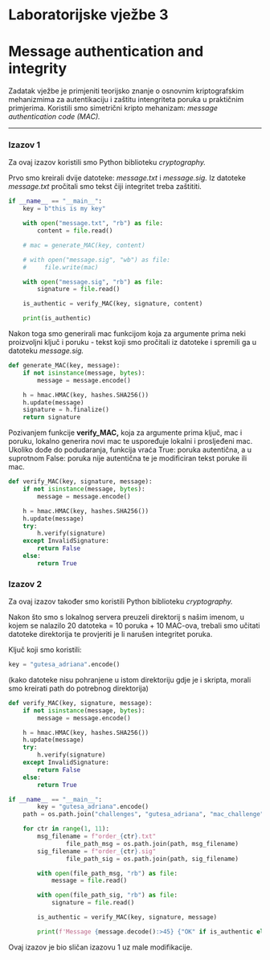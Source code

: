 # Laboratorijske vježbe 3

# Message authentication and integrity

Zadatak vježbe je primjeniti teorijsko znanje o osnovnim kriptografskim mehanizmima za autentikaciju i zaštitu intengriteta poruka u praktičnim primjerima. Koristili smo simetrični kripto mehanizam: *message authentication code (MAC).*

---

### Izazov 1

Za ovaj izazov koristili smo Python biblioteku *cryptography.*

Prvo smo kreirali dvije datoteke: *message.txt* i *message.sig.* Iz datoteke *message.txt* pročitali smo tekst čiji integritet treba zaštititi. 

```python
if __name__ == "__main__":
    key = b"this is my key"

    with open("message.txt", "rb") as file:
        content = file.read()

    # mac = generate_MAC(key, content)

    # with open("message.sig", "wb") as file:
    #     file.write(mac)

    with open("message.sig", "rb") as file:
        signature = file.read()

    is_authentic = verify_MAC(key, signature, content)

    print(is_authentic)
```

Nakon toga smo generirali mac funkcijom koja za argumente prima neki proizvoljni ključ i poruku - tekst koji smo pročitali iz datoteke i spremili ga u datoteku *message.sig.* 

```python
def generate_MAC(key, message):
    if not isinstance(message, bytes):
        message = message.encode()

    h = hmac.HMAC(key, hashes.SHA256())
    h.update(message)
    signature = h.finalize()
    return signature
```

Pozivanjem funkcije **verify_MAC,** koja za argumente prima ključ, mac i poruku, lokalno generira novi mac te uspoređuje lokalni i prosljeđeni mac. Ukoliko dođe do podudaranja, funkcija vraća True: poruka autentična, a u suprotnom False: poruka nije autentična te je modificiran tekst poruke ili mac.

```python
def verify_MAC(key, signature, message):
    if not isinstance(message, bytes):
        message = message.encode()

    h = hmac.HMAC(key, hashes.SHA256())
    h.update(message)
    try:
        h.verify(signature)
    except InvalidSignature:
        return False
    else:
        return True
```

### Izazov 2

Za ovaj izazov također smo koristili Python biblioteku *cryptography.*

Nakon što smo s lokalnog servera preuzeli direktorij s našim imenom, u kojem se nalazilo 20 datoteka = 10 poruka + 10 MAC-ova, trebali smo učitati datoteke direktorija te provjeriti je li narušen integritet poruka. 

Ključ koji smo koristili:

```python
key = "gutesa_adriana".encode()
```

(kako datoteke nisu pohranjene u istom direktoriju gdje je i skripta, morali smo kreirati path do potrebnog direktorija)

```python
def verify_MAC(key, signature, message):
    if not isinstance(message, bytes):
        message = message.encode()

    h = hmac.HMAC(key, hashes.SHA256())
    h.update(message)
    try:
        h.verify(signature)
    except InvalidSignature:
        return False
    else:
        return True

if __name__ == "__main__":
		key = "gutesa_adriana".encode()
    path = os.path.join("challenges", "gutesa_adriana", "mac_challenge")

    for ctr in range(1, 11):
        msg_filename = f"order_{ctr}.txt"
				file_path_msg = os.path.join(path, msg_filename)
        sig_filename = f"order_{ctr}.sig"
				file_path_sig = os.path.join(path, sig_filename)

        with open(file_path_msg, "rb") as file:
            message = file.read()

        with open(file_path_sig, "rb") as file:
            signature = file.read()

        is_authentic = verify_MAC(key, signature, message)

        print(f'Message {message.decode():>45} {"OK" if is_authentic else "NOK":<6}')
```

Ovaj izazov je bio sličan izazovu 1 uz male modifikacije.